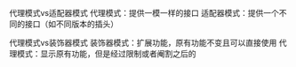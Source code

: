 代理模式vs适配器模式
代理模式：提供一模一样的接口
适配器模式：提供一个不同的接口（如不同版本的插头）

代理模式vs装饰器模式
装饰器模式：扩展功能，原有功能不变且可以直接使用
代理模式：显示原有功能，但是经过限制或者阉割之后的
